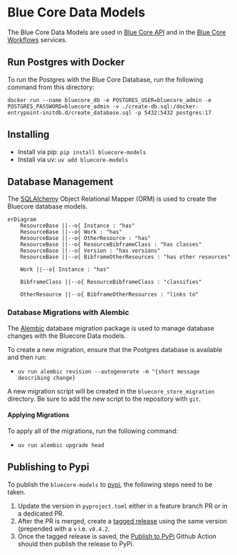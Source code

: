 # Blue Core Data Models
The Blue Core Data Models are used in [Blue Core API](https://github.com/blue-core-lod/bluecore_api) 
and in the [Blue Core Workflows](https://github.com/blue-core-lod/bluecore-workflows) services.  

## Run Postgres with Docker
To run the Postgres with the Blue Core Database, run the following command from this directory:

`docker run --name bluecore_db -e POSTGRES_USER=bluecore_admin -e POSTGRES_PASSWORD=bluecore_admin -v ./create-db.sql:/docker-entrypoint-initdb.d/create_database.sql -p 5432:5432 postgres:17`

## Installing
- Install via pip: `pip install bluecore-models`
- Install via uv: `uv add bluecore-models`

## Database Management
The [SQLAlchemy](https://www.sqlalchemy.org/) Object Relational Mapper (ORM) is used to create
the Bluecore database models. 

```mermaid
erDiagram
    ResourceBase ||--o{ Instance : "has"
    ResourceBase ||--o{ Work : "has"
    ResourceBase ||--o{ OtherResource : "has"
    ResourceBase ||--o{ ResourceBibframeClass : "has classes"
    ResourceBase ||--o{ Version : "has versions"
    ResourceBase ||--o{ BibframeOtherResources : "has other resources"

    Work ||--o{ Instance : "has"
    
    BibframeClass ||--o{ ResourceBibframeClass : "classifies"
    
    OtherResource ||--o{ BibframeOtherResources : "links to"
```

### Database Migrations with Alembic
The [Alembic](https://alembic.sqlalchemy.org/en/latest/) database migration package is used
to manage database changes with the Bluecore Data models.

To create a new migration, ensure that the Postgres database is available and then run:
- `uv run alembic revision --autogenerate -m "{short message describing change}`

A new migration script will be created in the `bluecore_store_migration` directory. Be sure
to add the new script to the repository with `git`.

#### Applying Migrations
To apply all of the migrations, run the following command:
- `uv run alembic upgrade head`

## Publishing to Pypi
To publish the `bluecore-models` to [pypi](https://pypi.org/project/bluecore-models/), the
following steps need to be taken. 

1. Update the version in `pyproject.toml` either in a feature branch PR or in a
   dedicated PR.
2. After the PR is merged, create a [tagged release](https://github.com/blue-core-lod/bluecore-models/releases) 
   using the same version (prepended with a `v` i.e. `v0.4.2`.
3. Once the tagged release is saved, the [Publish to PyPi](https://github.com/blue-core-lod/bluecore-models/actions/workflows/publish.yml)
   Github Action should then publish the release to PyPi. 
